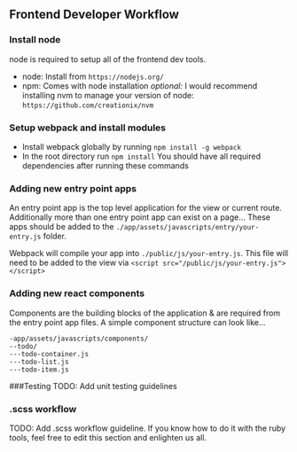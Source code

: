 ## Frontend Developer Workflow

### Install node
node is required to setup all of the frontend dev tools.
* node: Install from `https://nodejs.org/` 
* npm: Comes with node installation
*optional:* I would recommend installing nvm to manage your version of node: `https://github.com/creationix/nvm`

### Setup webpack and install modules
* Install webpack globally by running `npm install -g webpack`
* In the root directory run `npm install`
You should have all required dependencies after running these commands

### Adding new entry point apps
An entry point app is the top level application for the view or current route. Additionally more than one entry point app can exist on a page...
These apps should be added to the `./app/assets/javascripts/entry/your-entry.js` folder.

Webpack will compile your app into `./public/js/your-entry.js`. 
This file will need to be added to the view via `<script src="/public/js/your-entry.js"></script>`

### Adding new react components
Components are the building blocks of the application & are required from the entry point app files.
A simple component structure can look like...

```
-app/assets/javascripts/components/
--todo/
---todo-container.js
---todo-list.js
---todo-item.js
```

###Testing
TODO: Add unit testing guidelines

### .scss workflow
TODO: Add .scss workflow guideline. If you know how to do it with the ruby tools, feel free to edit this section and enlighten us all.
